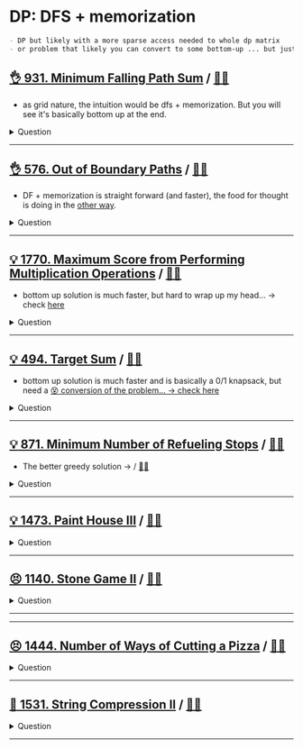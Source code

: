 # DP: DFS + memorization

```markdown
- DP but likely with a more sparse access needed to whole dp matrix
- or problem that likely you can convert to some bottom-up ... but just hard to think of
```

## [:ok_hand: 931. Minimum Falling Path Sum](https://leetcode.com/problems/minimum-falling-path-sum/description/) / [:man_technologist:](minimum_falling_path_sum.h)

- as grid nature, the intuition would be dfs + memorization. But you will see it's basically bottom up at the end.

<details><summary markdown="span">Question</summary>

```markdown
Given an n x n array of integers matrix, return the minimum sum of
any falling path through matrix.

A falling path starts at any element in the first row and chooses the element
in the next row that is either directly below or diagonally left/right.

Specifically, the next element from position (row, col) will be
(row + 1, col - 1), (row + 1, col), or (row + 1, col + 1).

Input: matrix = [[2,1,3],
                 [6,5,4],
                 [7,8,9]]
Output: 13
Explanation: There are two falling paths with a minimum sum
1->5->7  / 1->4->8
```

</details>

------------------------------------------------------------------------------

## [:ok_hand: 576. Out of Boundary Paths](https://leetcode.com/problems/out-of-boundary-paths/) / [:man_technologist:](out_of_bound_path_sol1.h)

- DF + memorization is straight forward (and faster), the food for thought is doing in the [other way](out_of_bound_path_sol2.h).

<details><summary markdown="span">Question</summary>

```markdown
There is an m x n grid with a ball.
- The ball is initially at the position [`startRow`, `startColumn`].
- You are allowed to move the ball to one of the four adjacent cells in the grid
  - (possibly out of the grid crossing the grid boundary).
- You can apply at most `maxMove` moves to the ball.

Given the five integers `m`, `n`, `maxMove`, `startRow`, `startColumn`
return the number of paths to move the ball out of the grid boundary.

Since the answer can be very large, return it modulo 10^9 + 7.
```

</details>

------------------------------------------------------------------------------

## [:bulb: 1770. Maximum Score from Performing Multiplication Operations](https://leetcode.com/problems/maximum-score-from-performing-multiplication-operations/) / [:man_technologist:](max_score_from_mul_ops.h)

- bottom up solution is much faster, but hard to wrap up my head... -> check [here](max_score_from_mul_ops_bottom_up.h)

<details><summary markdown="span">Question</summary>

```markdown
You are given two integer arrays
- nums of size n
- multipliers of size m
- where n >= m.

You begin with a score of 0.
You want to perform exactly m operations.

On the ith operation (1-indexed), you will:
- Choose one integer x from either the start or the end of the array nums.
- Add multipliers[i] * x to your score.
- Remove x from the array nums.
- Return the maximum score after performing m operations.

Input: nums = [1,2,3], multipliers = [3,2,1]
Output: 14
Explanation: An optimal solution is as follows:
- Choose from the end, [1,2,3], adding 3 * 3 = 9 to the score.
- Choose from the end, [1,2], adding 2 * 2 = 4 to the score.
- Choose from the end, [1], adding 1 * 1 = 1 to the score.
The total score is 9 + 4 + 1 = 14.
```

</details>

------------------------------------------------------------------------------

## [:bulb: 494. Target Sum](https://leetcode.com/problems/target-sum/) / [:man_technologist:](target_sum_dfs.h)

- bottom up solution is much faster and is basically a 0/1 knapsack, but need a [:dizzy_face: conversion of the problem... -> check here](../dp_01_knapsack/target_sum_bottom_up.h)

<details><summary markdown="span">Question</summary>

```markdown
You are given an integer array nums and an integer target.

You want to build an expression out of nums by adding one of the symbols '+' and
'-' before each integer in nums and then concatenate all the integers.

For example, if `nums = [2, 1]`, you can add a '+' before 2 and a '-' before 1
and concatenate them to build the expression "+2-1".

Return the number of different expressions that you can build, which evaluates
to target.

Input: nums = [1,1,1,1,1], target = 3
Output: 5

Explanation: There are 5 ways to assign symbols to make the sum of nums be target 3.
-1 + 1 + 1 + 1 + 1 = 3
+1 - 1 + 1 + 1 + 1 = 3
+1 + 1 - 1 + 1 + 1 = 3
+1 + 1 + 1 - 1 + 1 = 3
+1 + 1 + 1 + 1 - 1 = 3
```

</details>

------------------------------------------------------------------------------

## [:bulb: 871. Minimum Number of Refueling Stops](https://leetcode.com/problems/minimum-number-of-refueling-stops/) / [:man_technologist:](min_of_refueling_stops.h)

- The better greedy solution -> / [:man_technologist:](../greedy/min_of_refueling_stops_greedy.h)

<details><summary markdown="span">Question</summary>

```markdown
- A car travels from a starting position to a destination `target`

- There are gas stations along the way.
- The gas stations are represented as an array stations where
  - stations[i] = [position_i, fuel_i]
  - indicates that the ith gas station is position_i miles east of the starting
    position and has fuel_i liters of gas.

- The car has infinite tank of gas, which initially has `startFuel` in it.
- It uses one unit of gas per one mile that it drives.
- When the car reaches a gas station, it may stop and refuel, transferring all
  the gas from the station into the car.

- Return the minimum number of refueling stops the car must make in order to
 reach its destination. If it cannot reach the destination, return -1.
- Note that if the car reaches a gas station with 0 fuel left, the car can still
  refuel there.
- If the car reaches the destination with 0 fuel left, it is still considered to
  have arrived.

Input: target = 100, startFuel = 10, stations = [[10,60],[20,30],[30,30],[60,40]]
Output: 2
start with 10
drive to position 10, expending 10, refuel 60
drive from position 10 to position 60, 10 gas remains, then add the fuel 40
then we can arrive the target 100. We made 2 stops in total.

```

</details>

------------------------------------------------------------------------------

## [:bulb: 1473. Paint House III](https://leetcode.com/problems/paint-house-iii/) / [:man_technologist:](paint_house_iii.h)

<details><summary markdown="span">Question</summary>

```markdown
- There is a row of m houses in a small city
    - each house must be painted with one of the n colors (labeled from 1 to n)
    - some houses that have been painted (non-zero color) not be painted again.

- A neighborhood is a maximal group of continuous houses with the same color.
    - For example: houses = [1,2,2,3,3,2,1,1] contains 5 neighborhoods
      `[{1}, {2,2}, {3,3}, {2}, {1,1}].`
- Given an array houses, an m x n matrix cost and an integer `target` where:
    - houses[i]: is the color of the house i, 0 if the house is not painted yet.
    - cost[i][j]: is the cost of paint the house i with the color j + 1.
- Return the minimum cost of painting all the remaining houses in such a way
  that there are exactly `target` neighborhoods.
  - If it is not possible, return -1.

Input: houses = [0,0,0,0,0],
       cost = [[1,10],[10,1],[10,1],[1,10],[5,1]], m = 5, n = 2, target = 3

Output: 9
Explanation: Paint houses of this way [1,2,2,1,1]
- This array contains target = 3 neighborhoods, [{1}, {2,2}, {1,1}].
- Cost of paint all houses (1 + 1 + 1 + 1 + 5) = 9.
```

</details>

------------------------------------------------------------------------------

## [:persevere: 1140. Stone Game II](https://leetcode.com/problems/stone-game-ii) / [:man_technologist:](stone_game_ii.h)

<details><summary markdown="span">Question</summary>

```markdown
Alice and Bob continue their games with piles of stones.

There are a number of piles arranged in a row, and each pile has a positive integer number of stones piles[i].

The objective of the game is to end with the most stones.

Alice and Bob take turns, with Alice starting first.  Initially, M = 1.

On each player's turn, that player can
- take all the stones in the first X remaining piles, where 1 <= X <= 2M.
- Then, we set M = max(M, X).

- The game continues until all the stones have been taken.

Assuming Alice and Bob play optimally, return the maximum number of stones Alice can get.

Input: piles = [2,7,9,4,4]
Output: 10

Explanation:  If Alice takes one pile at the beginning, Bob takes two piles, then Alice takes 2 piles again. Alice can get 2 + 4 + 4 = 10 piles in total. If Alice takes two piles at the beginning, then Bob can take all three piles left. In this case, Alice get 2 + 7 = 9 piles in total. So we return 10 since it's larger. 

```

</details>

------------------------------------------------------------------------------


------------------------------------------------------------------------------

## [:persevere: 1444. Number of Ways of Cutting a Pizza](https://leetcode.com/problems/number-of-ways-of-cutting-a-pizza) / [:man_technologist:](number_of_ways_of_cutting_pizza.h)

<details><summary markdown="span">Question</summary>

```markdown
Given a rectangular pizza represented as a rows x cols matrix containing the
following characters: 'A' (an apple) and '.' (empty cell) and given the integer
k. You have to cut the pizza into k pieces using k-1 cuts.

For each cut you choose the direction: vertical or horizontal, then you choose a
cut position at the cell boundary and cut the pizza into two pieces.

If you cut the pizza vertically, give the left part of the pizza to a person.
If you cut the pizza horizontally, give the upper part of the pizza to a person.
Give the last piece of pizza to the last person.

Return the number of ways of cutting the pizza such that each piece contains at
least one apple.

Since the answer can be a huge number, return this modulo 10^9 + 7.


Input: pizza = ["A..",
                "AAA",
                "..."], k = 3
Output: 3

After cut, mark as ~.

H_0 = cut row-0 horizontally
V_3 = cut col-3 vertically

"A.."  H_0   "~~~"   V_0   "~~~"
"AAA"   =>   "AAA"    =>   "~AA"
"..."        "..."         "~.."

"A.."  H_0   "~~~"   V_2   "~~~"
"AAA"   =>   "AAA"    =>   "AA~"
"..."        "..."         "..~"

"A.."  V_0   "~.."   V_1   "~~."
"AAA"   =>   "~AA"    =>   "~~A"
"..."        "~.."         "~~."

```

</details>

------------------------------------------------------------------------------

## [:exploding_head: 1531. String Compression II](https://leetcode.com/problems/string-compression-ii/) / [:man_technologist:](string_compression_ii.h)

<details><summary markdown="span">Question</summary>

```markdown
Run-length encoding is a string compression method that works by
replacing consecutive identical characters (repeated 2 or more times) with the
concatenation of the character and the number marking the count of the
characters (length of the run).
- "aabccc" --> "a2bc3".
- Notice that in this problem, we are not adding '1' after single characters.

Given a string s and an integer k. You need to delete at most k characters from
s such that the run-length encoded version of s has minimum length.

Find the minimum length of the run-length encoded version of s after deleting at
most k characters.

Input: s = "aaabcccd", k = 2
Output: 4
- Explanation:
- Compressing s without deleting anything will give us "a3bc3d" of length 6.
- Deleting any of the characters 'a' or 'c' would at most decrease the length of
  the compressed string to 5, for instance delete 2 'a' then we will have
  s = "abcccd" which compressed is abc3d.
- Therefore, the optimal way is to delete 'b' and 'd', then the compressed
version of s will be "a3c3" of length 4.
```

</details>

------------------------------------------------------------------------------
